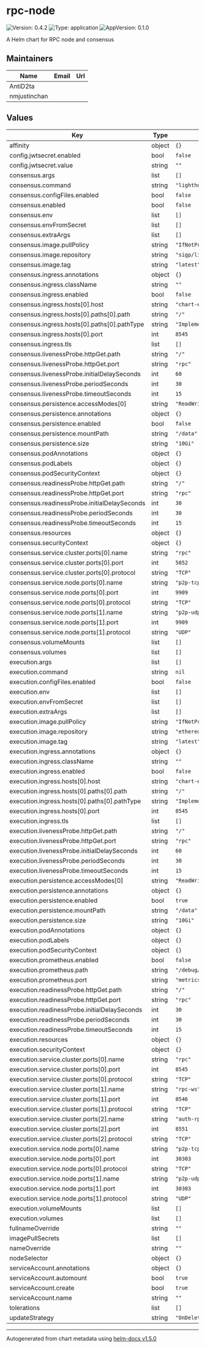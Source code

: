 # rpc-node

![Version: 0.4.2](https://img.shields.io/badge/Version-0.4.2-informational?style=flat-square) ![Type: application](https://img.shields.io/badge/Type-application-informational?style=flat-square) ![AppVersion: 0.1.0](https://img.shields.io/badge/AppVersion-0.1.0-informational?style=flat-square)

A Helm chart for RPC node and consensus

## Maintainers

| Name | Email | Url |
| ---- | ------ | --- |
| AntiD2ta |  |  |
| nmjustinchan |  |  |

## Values

| Key | Type | Default | Description |
|-----|------|---------|-------------|
| affinity | object | `{}` |  |
| config.jwtsecret.enabled | bool | `false` |  |
| config.jwtsecret.value | string | `""` |  |
| consensus.args | list | `[]` |  |
| consensus.command | string | `"lighthouse bn"` |  |
| consensus.configFiles.enabled | bool | `false` |  |
| consensus.enabled | bool | `false` |  |
| consensus.env | list | `[]` |  |
| consensus.envFromSecret | list | `[]` |  |
| consensus.extraArgs | list | `[]` |  |
| consensus.image.pullPolicy | string | `"IfNotPresent"` |  |
| consensus.image.repository | string | `"sigp/lighthouse"` |  |
| consensus.image.tag | string | `"latest"` |  |
| consensus.ingress.annotations | object | `{}` |  |
| consensus.ingress.className | string | `""` |  |
| consensus.ingress.enabled | bool | `false` |  |
| consensus.ingress.hosts[0].host | string | `"chart-example.local"` |  |
| consensus.ingress.hosts[0].paths[0].path | string | `"/"` |  |
| consensus.ingress.hosts[0].paths[0].pathType | string | `"ImplementationSpecific"` |  |
| consensus.ingress.hosts[0].port | int | `8545` |  |
| consensus.ingress.tls | list | `[]` |  |
| consensus.livenessProbe.httpGet.path | string | `"/"` |  |
| consensus.livenessProbe.httpGet.port | string | `"rpc"` |  |
| consensus.livenessProbe.initialDelaySeconds | int | `60` |  |
| consensus.livenessProbe.periodSeconds | int | `30` |  |
| consensus.livenessProbe.timeoutSeconds | int | `15` |  |
| consensus.persistence.accessModes[0] | string | `"ReadWriteOnce"` |  |
| consensus.persistence.annotations | object | `{}` |  |
| consensus.persistence.enabled | bool | `false` |  |
| consensus.persistence.mountPath | string | `"/data"` |  |
| consensus.persistence.size | string | `"10Gi"` |  |
| consensus.podAnnotations | object | `{}` |  |
| consensus.podLabels | object | `{}` |  |
| consensus.podSecurityContext | object | `{}` |  |
| consensus.readinessProbe.httpGet.path | string | `"/"` |  |
| consensus.readinessProbe.httpGet.port | string | `"rpc"` |  |
| consensus.readinessProbe.initialDelaySeconds | int | `30` |  |
| consensus.readinessProbe.periodSeconds | int | `30` |  |
| consensus.readinessProbe.timeoutSeconds | int | `15` |  |
| consensus.resources | object | `{}` |  |
| consensus.securityContext | object | `{}` |  |
| consensus.service.cluster.ports[0].name | string | `"rpc"` |  |
| consensus.service.cluster.ports[0].port | int | `5052` |  |
| consensus.service.cluster.ports[0].protocol | string | `"TCP"` |  |
| consensus.service.node.ports[0].name | string | `"p2p-tcp"` |  |
| consensus.service.node.ports[0].port | int | `9909` |  |
| consensus.service.node.ports[0].protocol | string | `"TCP"` |  |
| consensus.service.node.ports[1].name | string | `"p2p-udp"` |  |
| consensus.service.node.ports[1].port | int | `9909` |  |
| consensus.service.node.ports[1].protocol | string | `"UDP"` |  |
| consensus.volumeMounts | list | `[]` |  |
| consensus.volumes | list | `[]` |  |
| execution.args | list | `[]` |  |
| execution.command | string | `nil` |  |
| execution.configFiles.enabled | bool | `false` |  |
| execution.env | list | `[]` |  |
| execution.envFromSecret | list | `[]` |  |
| execution.extraArgs | list | `[]` |  |
| execution.image.pullPolicy | string | `"IfNotPresent"` |  |
| execution.image.repository | string | `"ethereum/client-go"` |  |
| execution.image.tag | string | `"latest"` |  |
| execution.ingress.annotations | object | `{}` |  |
| execution.ingress.className | string | `""` |  |
| execution.ingress.enabled | bool | `false` |  |
| execution.ingress.hosts[0].host | string | `"chart-example.local"` |  |
| execution.ingress.hosts[0].paths[0].path | string | `"/"` |  |
| execution.ingress.hosts[0].paths[0].pathType | string | `"ImplementationSpecific"` |  |
| execution.ingress.hosts[0].port | int | `8545` |  |
| execution.ingress.tls | list | `[]` |  |
| execution.livenessProbe.httpGet.path | string | `"/"` |  |
| execution.livenessProbe.httpGet.port | string | `"rpc"` |  |
| execution.livenessProbe.initialDelaySeconds | int | `60` |  |
| execution.livenessProbe.periodSeconds | int | `30` |  |
| execution.livenessProbe.timeoutSeconds | int | `15` |  |
| execution.persistence.accessModes[0] | string | `"ReadWriteOnce"` |  |
| execution.persistence.annotations | object | `{}` |  |
| execution.persistence.enabled | bool | `true` |  |
| execution.persistence.mountPath | string | `"/data"` |  |
| execution.persistence.size | string | `"10Gi"` |  |
| execution.podAnnotations | object | `{}` |  |
| execution.podLabels | object | `{}` |  |
| execution.podSecurityContext | object | `{}` |  |
| execution.prometheus.enabled | bool | `false` |  |
| execution.prometheus.path | string | `"/debug/metrics/prometheus"` |  |
| execution.prometheus.port | string | `"metrics"` |  |
| execution.readinessProbe.httpGet.path | string | `"/"` |  |
| execution.readinessProbe.httpGet.port | string | `"rpc"` |  |
| execution.readinessProbe.initialDelaySeconds | int | `30` |  |
| execution.readinessProbe.periodSeconds | int | `30` |  |
| execution.readinessProbe.timeoutSeconds | int | `15` |  |
| execution.resources | object | `{}` |  |
| execution.securityContext | object | `{}` |  |
| execution.service.cluster.ports[0].name | string | `"rpc"` |  |
| execution.service.cluster.ports[0].port | int | `8545` |  |
| execution.service.cluster.ports[0].protocol | string | `"TCP"` |  |
| execution.service.cluster.ports[1].name | string | `"rpc-ws"` |  |
| execution.service.cluster.ports[1].port | int | `8546` |  |
| execution.service.cluster.ports[1].protocol | string | `"TCP"` |  |
| execution.service.cluster.ports[2].name | string | `"auth-rpc"` |  |
| execution.service.cluster.ports[2].port | int | `8551` |  |
| execution.service.cluster.ports[2].protocol | string | `"TCP"` |  |
| execution.service.node.ports[0].name | string | `"p2p-tcp"` |  |
| execution.service.node.ports[0].port | int | `30303` |  |
| execution.service.node.ports[0].protocol | string | `"TCP"` |  |
| execution.service.node.ports[1].name | string | `"p2p-udp"` |  |
| execution.service.node.ports[1].port | int | `30303` |  |
| execution.service.node.ports[1].protocol | string | `"UDP"` |  |
| execution.volumeMounts | list | `[]` |  |
| execution.volumes | list | `[]` |  |
| fullnameOverride | string | `""` |  |
| imagePullSecrets | list | `[]` |  |
| nameOverride | string | `""` |  |
| nodeSelector | object | `{}` |  |
| serviceAccount.annotations | object | `{}` |  |
| serviceAccount.automount | bool | `true` |  |
| serviceAccount.create | bool | `true` |  |
| serviceAccount.name | string | `""` |  |
| tolerations | list | `[]` |  |
| updateStrategy | string | `"OnDelete"` |  |

----------------------------------------------
Autogenerated from chart metadata using [helm-docs v1.5.0](https://github.com/norwoodj/helm-docs/releases/v1.5.0)
